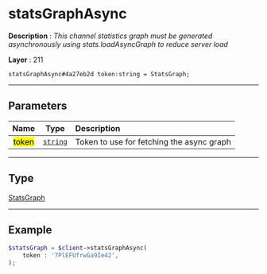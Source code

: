 # statsGraphAsync

**Description** : *This channel statistics graph must be generated asynchronously using stats.loadAsyncGraph to reduce server load*

**Layer** : 211

```tl
statsGraphAsync#4a27eb2d token:string = StatsGraph;
```

---

## Parameters

| Name | Type | Description |
| :---: | :---: | :--- |
| <mark>token</mark> | [`string`](type/string) | Token to use for fetching the async graph |

---

## Type

[StatsGraph](type/StatsGraph)

---

## Example

```php
$statsGraph = $client->statsGraphAsync(
	token : '7PlEFUfrwGa9Ie42',
);
```
